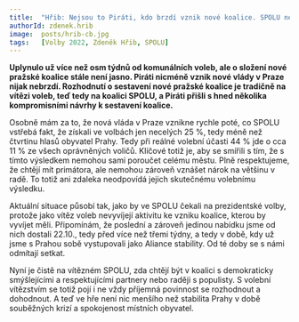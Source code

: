 ```yaml
---
title:  "Hřib: Nejsou to Piráti, kdo brzdí vznik nové koalice. SPOLU nemůže vládnout autokraticky"
authorId: zdenek.hrib
image:  posts/hrib-cb.jpg
tags:   [Volby 2022, Zdeněk Hřib, SPOLU]
---
```


**Uplynulo už více než osm týdnů od komunálních voleb, ale o složení nové pražské koalice stále není jasno. Piráti nicméně vznik nové vlády v Praze nijak nebrzdí. Rozhodnutí o sestavení nové pražské koalice je tradičně na vítězi voleb, teď tedy na koalici SPOLU, a Piráti přišli s hned několika kompromisními návrhy k sestavení koalice.**

Osobně mám za to, že nová vláda v Praze vznikne rychle poté, co SPOLU vstřebá fakt, že získali ve volbách jen necelých 25 %, tedy méně než čtvrtinu hlasů obyvatel Prahy. Tedy při reálné volební účasti 44 % jde o cca 11 % ze všech oprávněných voličů. Klíčové totiž je, aby se smířili s tím, že s tímto výsledkem nemohou sami poroučet celému městu. Plně respektujeme, že chtějí mít primátora, ale nemohou zároveň vznášet nárok na většinu v radě. To totiž ani zdaleka neodpovídá jejich skutečnému volebnímu výsledku. 

Aktuální situace působí tak, jako by ve SPOLU čekali na prezidentské volby, protože jako vítěz voleb nevyvíjejí aktivitu ke vzniku koalice, kterou by vyvíjet měli. Připomínám, že poslední a zároveň jedinou nabídku jsme od nich dostali 22.10., tedy před více než třemi týdny, a tedy v době, kdy už jsme s Prahou sobě vystupovali jako Aliance stability. Od té doby se s námi odmítají setkat. 

Nyní je čistě na vítězném SPOLU, zda chtějí být v koalici s demokraticky smýšlejícími a respektujícími partnery nebo raději s populisty. S volební vítězstvím se totiž pojí i ne vždy příjemná povinnost se rozhodnout a dohodnout. A teď ve hře není nic menšího než stabilita Prahy v době souběžných krizí a spokojenost místních obyvatel. 
